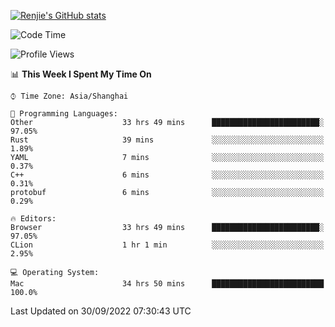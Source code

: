 [![Renjie's GitHub stats](https://github-readme-stats.vercel.app/api?username=liurenjie1024&show_icons=true&theme=chartreuse-dark)](https://github.com/anuraghazra/github-readme-stats)

<!--START_SECTION:waka-->
![Code Time](http://img.shields.io/badge/Code%20Time-219%20hrs%2041%20mins-blue)

![Profile Views](http://img.shields.io/badge/Profile%20Views-19-blue)

📊 **This Week I Spent My Time On** 

```text
⌚︎ Time Zone: Asia/Shanghai

💬 Programming Languages: 
Other                    33 hrs 49 mins      ████████████████████████░   97.05% 
Rust                     39 mins             ░░░░░░░░░░░░░░░░░░░░░░░░░   1.89% 
YAML                     7 mins              ░░░░░░░░░░░░░░░░░░░░░░░░░   0.37% 
C++                      6 mins              ░░░░░░░░░░░░░░░░░░░░░░░░░   0.31% 
protobuf                 6 mins              ░░░░░░░░░░░░░░░░░░░░░░░░░   0.29%

🔥 Editors: 
Browser                  33 hrs 49 mins      ████████████████████████░   97.05% 
CLion                    1 hr 1 min          ░░░░░░░░░░░░░░░░░░░░░░░░░   2.95%

💻 Operating System: 
Mac                      34 hrs 50 mins      █████████████████████████   100.0%

```


 Last Updated on 30/09/2022 07:30:43 UTC
<!--END_SECTION:waka-->

